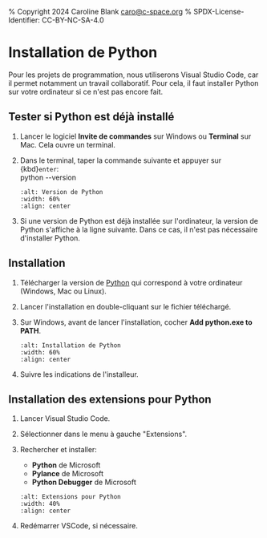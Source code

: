 % Copyright 2024 Caroline Blank <caro@c-space.org>
% SPDX-License-Identifier: CC-BY-NC-SA-4.0

# Installation de Python

Pour les projets de programmation, nous utiliserons Visual Studio Code, car il
permet notamment un travail collaboratif. Pour cela, il faut installer Python
sur votre ordinateur si ce n'est pas encore fait.

## Tester si Python est déjà installé

1. Lancer le logiciel **Invite de commandes** sur Windows ou **Terminal** sur
   Mac. Cela ouvre un terminal.
2. Dans le terminal, taper la commande suivante et appuyer sur {kbd}`enter`:\
   python --version

    ```{figure} images/python-commande.png
    :alt: Version de Python
    :width: 60%
    :align: center
    ```

3. Si une version de Python est déjà installée sur l'ordinateur, la version de
   Python s'affiche à la ligne suivante. Dans ce cas, il n'est pas nécessaire
   d'installer Python.

## Installation

1. Télécharger la version de [Python](https://www.python.org/downloads/)
qui correspond à votre ordinateur (Windows, Mac ou Linux).
2. Lancer l'installation en double-cliquant sur le fichier téléchargé.
3. Sur Windows, avant de lancer l'installation, cocher **Add python.exe to PATH**.

    ```{figure} images/python-install.png
    :alt: Installation de Python
    :width: 60%
    :align: center
    ```
4. Suivre les indications de l'installeur.

## Installation des extensions pour Python

1. Lancer Visual Studio Code.
2. Sélectionner dans le menu à gauche "Extensions".
3. Rechercher et installer:
    - **Python** de Microsoft
    - **Pylance** de Microsoft
    - **Python Debugger** de Microsoft

    ```{figure} images/python-extensions.png
    :alt: Extensions pour Python
    :width: 40%
    :align: center
    ```
4. Redémarrer VSCode, si nécessaire.
